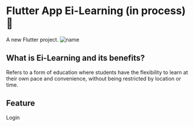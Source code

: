 # Flutter App Ei-Learning (in process) 📱

A new Flutter project.
![name](https://user-images.githubusercontent.com/84298280/227922825-52308683-1483-409d-95f3-b7d4968a4861.jpg)



## What is Ei-Learning and its benefits?

Refers to a form of education where students have the flexibility to learn at their own pace and convenience, without being restricted by location or time.

## Feature
Login
